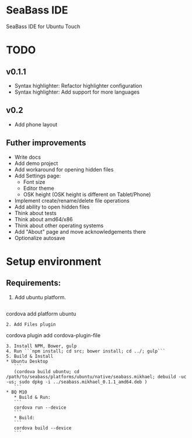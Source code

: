 # SeaBass IDE
SeaBass IDE for Ubuntu Touch

# TODO
## v0.1.1
* Syntax highlighter: Refactor highlighter configuration
* Syntax highlighter: Add support for more languages

## v0.2
* Add phone layout

## Futher improvements
* Write docs
* Add demo project
* Add workaround for opening hidden files
* Add Settings page:  
   * Font size
   * Editor theme
   * OSK height (OSK height is different on Tablet/Phone)
* Implement create/rename/delete file operations
* Add ability to open hidden files
* Think about tests
* Think about amd64/x86
* Think about other operating systems
* Add "About" page and move acknowledgements there
* Optionalize autosave


# Setup environment
## Requirements: 
1. Add ubuntu platform.  
   ``` 
cordova add platform ubuntu  
   ```
2. Add Files plugin  
   ```
cordova plugin add cordova-plugin-file
   ```
3. Install NPM, Bower, gulp
4. Run ```npm install; cd src; bower install; cd ../; gulp```
5. Build & Install
   * Ubuntu Desktop  
      ```
      (cordova build ubuntu; cd /path/to/seabass/platforms/ubuntu/native/seabass.mikhael; debuild -uc -us; sudo dpkg -i ../seabass.mikhael_0.1.1_amd64.deb )   
      ```
   * BQ M10  
      * Build & Run: 
      ```
      cordova run --device
      ```  
      * Build:
      ```
      cordova build --device
      ```  
